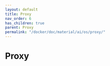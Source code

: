 ```yaml
---
layout: default
title: Proxy
nav_order: 6
has_children: true
parent: Proxy
permalink: "/docker/doc/material/ai/os/proxy/"
---
```


# Proxy
